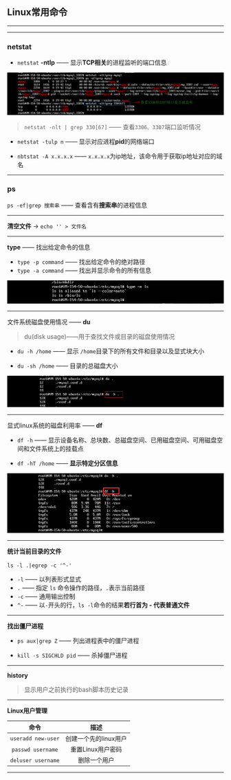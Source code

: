 ## <a name="top">Linux常用命令</a> 



---







----

### <a name="netstat">netstat</a>

+ `netstat` **-ntlp**  —— 显示**TCP相关**的进程监听的端口信息

![netstat-nlt](https://github.com/HurricanGod/Home/blob/master/linux/img/netstat-nlt.png)

> `netstat -nlt | grep 330[67]` —— 查看`3306、3307`端口监听情况





+ `netstat -tulp n` —— 显示对应进程**pid**的网络端口



+ `nbtstat -A x.x.x.x` —— `x.x.x.x`为ip地址，该命令用于获取ip地址对应的域名




----

### <a name="ps">ps</a>

`ps -ef|grep 搜索串` —— 查看含有**搜索串**的进程信息



----

**清空文件**  →  `echo '' > 文件名`





----

<a name="type">**type** —— 找出给定命令的信息</a>

+ `type -p command` —— 找出给定命令的绝对路径
+ `type -a command` —— 找出并显示命令的所有信息

![type](https://github.com/HurricanGod/Home/blob/master/linux/img/type.png)



------

<a name="du">文件系统磁盘使用情况 —— **du**</a>

> du(disk usage)——用于查找文件或目录的磁盘使用情况

+ `du -h /home` —— 显示 `/home`目录下的所有文件和目录以及显式块大小


+ `du -sh /home` —— 目录的总磁盘大小

![du-h](https://github.com/HurricanGod/Home/blob/master/linux/img/du-h.png)



------

<a name="df">显式linux系统的磁盘利用率 —— **df**</a>

+ `df -h` —— 显示设备名称、总块数、总磁盘空间、已用磁盘空间、可用磁盘空间和文件系统上的挂载点



+ `df -hT /home` —— **显示特定分区信息**


![](https://github.com/HurricanGod/Home/blob/master/linux/img/dfh.png)

------

<a name="calulateFileCount">**统计当前目录的文件**</a>

 `ls -l .|egrep -c '^-'`

+ `-l` —— 以列表形式显式
+ `.` —— 指定 `ls` 命令操作的路径，`.`表示当前路径
+ `-c` —— 通用输出控制
+ `^-` —— 以`-`开头的行，`ls -l`命令的结果**若行首为 - 代表普通文件**




----

<a name="showZProcess">**找出僵尸进程**</a>

+  `ps aux|grep Z` —— 列出进程表中的僵尸进程


+ `kill -s SIGCHLD pid` —— 杀掉僵尸进程




-----

<a name="history">**history**</a>

> 显示用户之前执行的bash脚本历史记录





-----

<a name="userManage">**Linux用户管理**</a>

|         命令         |      描述       |
| :----------------: | :-----------: |
| `useradd new-user` | 创建一个先的linux用户 |
| `passwd username`  |  重置Linux用户密码  |
| `deluser username` |    删除一个用户     |





------

